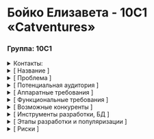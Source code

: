 # Бойко Елизавета - 10С1 «Catventures»

### Группа: 10С1
<details>
  <summary>Контакты:</summary>
  
- Vk: @norr_pekar
- Tg: @timidus_agnus
- Яндекс почта: lizzaboyko@yandex.ru
- Гугл почта: izrafel72@gmail.com
</details>

<details>
  <summary>[ Название ]</summary>

«Catventures»
(Соединение слов «Cat» и «Adventures»)
</details>

<details>
  <summary>[ Проблема ]</summary>

Серия книг “Коты-Воители” обладает огромной и преданной аудиторией, однако на рынке мобильных игр практически отсутствуют качественные, затягивающие проекты, способные в полной мере передать атмосферу и глубину этой вселенной. Существующие игры в жанре RPG, эксплуатирующие данную тематику, зачастую страдают от ряда серьезных недостатков:
1. *Упрощенная и неинтересная система прокачки персонажа*: Отсутствие глубины и вариативности в развитии персонажа, что приводит к однообразному геймплею и быстрому утомлению игрока.
2. *Отсутствие уникальных задумок и инновационных решений*: Использование устаревших механик и клише, не предлагающих игрокам ничего нового и интересного.
3. *Неинтуитивный и перегруженный интерфейс*: Сложность в освоении игровых механик и навигации по миру, что отпугивает новых игроков и создает дискомфорт для опытных пользователей.
Наша цель: Создать мобильную RPG, которая учтет ошибки предшественников и предложит игрокам увлекательный и захватывающий опыт, близкий сердцу любого поклонника “Котов-Воителей” и любителя кошачьей тематики. Мы стремимся разработать игру, которая не только воспроизведет атмосферу любимой вселенной, но и предложит уникальные и инновационные решения в жанре RPG.
</details>

<details>
  <summary>[ Потенциальная аудитория ]</summary>

Игра ориентирована на широкую аудиторию, включая:
- Нынешние игроки в мобильные RPG с открытым миром: Привлечение пользователей, ищущих новые и интересные проекты в жанре RPG.
- Любители серии книг “Коты-Воители”: Поклонники вселенной, желающие погрузиться в знакомый мир в интерактивном формате.
- Любители котов в возрасте от 14 до 25 лет: Молодая аудитория, интересующаяся мобильными играми и кошачьей тематикой.
- Поклонники античной мифологии (на начальном этапе): Игроки, которых может заинтересовать сеттинг и мифологические элементы.
</details>

<details>
  <summary>[ Аппаратные требования ]</summary>

- Операционная система: Android версия Android 7 и выше.
- Свободное место: 12 ГБ.
- Оперативная память: 3 ГБ.
</details>

<details>
  <summary>[ Функциональные требования ]</summary>

Продукт будет предоставлять следующие возможности:
1. Простая и удобная регистрация аккаунта.
2. Разветвленная система прокачки персонажа с помощью “Древа талантов”, позволяющая создавать уникальных котов-воителей.
3. Получение редких предметов и артефактов за прохождение сложных игровых испытаний.
4. Возможность перерождения персонажа после смерти в одну из мифических рас, получая уникальные навыки и способности.
5. Возможность перехода между различными фракциями, влияющими на игровой процесс и доступные задания.
6. Получение внутриигровой валюты за выполнение ежедневных заданий, уникальных для каждой фракции.
7. Развитая система торговли с использованием внутриигровой валюты.
</details>

<details>
  <summary>[ Возможные конкуренты ]</summary>

1. CatWar: Устаревший интерфейс, неинтересная система прокачки, отсутствие уникальных возможностей для создания персонажа.
2. CatLIFE: Больше форум, чем игра, излишняя зацикленность на каноне, ограниченный игровой процесс.
3. Wild cats: Неудобный интерфейс, сложная система прокачки, закрытые фракции без возможности вступления.
</details>

<details>
  <summary>[ Инструменты разработки, БД ]</summary>

- Язык программирования: Java.
- База данных: Firebase Realtime Database
</details>

<details>
  <summary>[ Этапы разработки и популяризации ]</summary>

1. Планирование и анализ: Определение ключевых особенностей игры, целевой аудитории и функциональных требований. Проведение опроса пользователей игр-конкурентов для выявления их потребностей и предпочтений.
2. Привлечение аудитории: Активное продвижение проекта в социальных сетях (ВКонтакте, Telegram, TikTok и др.) для формирования сообщества и получения обратной связи.
3. Разработка концепции и прототипа: Создание концептуальной схемы игры, определение основного функционала и разработка прототипа для тестирования основных механик.
4. Разработка дизайна и оформления: Создание визуального стиля игры, разработка 2D-моделей персонажей, анимаций, интерфейсов и игрового окружения.
5. Разработка основных игровых механик: Реализация базовых функций, включая управление персонажами, внутриигровую экономику, боевую систему, систему талантов и фракций.
6. Тестирование и отладка: Проведение тщательного тестирования игры для выявления и исправления ошибок, оптимизация кода и балансировка игрового процесса.
7. Публикация и поддержка: Публикация приложения в Google Play Store, активная работа с отзывами пользователей, исправление ошибок и добавление нового контента.
8. Подготовка к защите: Сбор данных о процессе разработки, анализ результатов тестирования и определение успешности проекта.
</details>

<details>
  <summary>[ Риски ]</summary>
